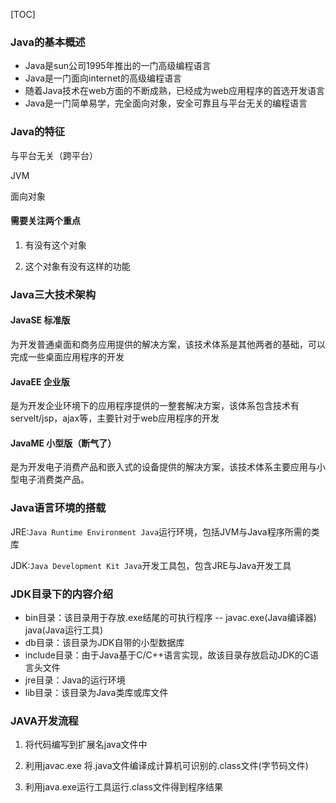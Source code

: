[TOC]

### Java的基本概述

- Java是sun公司1995年推出的一门高级编程语言
- Java是一门面向internet的高级编程语言
- 随着Java技术在web方面的不断成熟，已经成为web应用程序的首选开发语言
- Java是一门简单易学，完全面向对象，安全可靠且与平台无关的编程语言

 

### Java的特征

与平台无关（跨平台）

JVM

面向对象

#### 需要关注两个重点

1. 有没有这个对象

2. 这个对象有没有这样的功能



### Java三大技术架构

#### JavaSE 标准版

为开发普通桌面和商务应用提供的解决方案，该技术体系是其他两者的基础，可以完成一些桌面应用程序的开发

#### JavaEE 企业版

是为开发企业环境下的应用程序提供的一整套解决方案，该体系包含技术有servelt/jsp，ajax等，主要针对于web应用程序的开发

#### JavaME 小型版（断气了）

是为开发电子消费产品和嵌入式的设备提供的解决方案，该技术体系主要应用与小型电子消费类产品。

 

### Java语言环境的搭载

JRE:`Java Runtime Environment Java`运行环境，包括JVM与Java程序所需的类库

JDK:`Java Development Kit Java`开发工具包，包含JRE与Java开发工具

 

### JDK目录下的内容介绍

- bin目录：该目录用于存放.exe结尾的可执行程序
--  javac.exe(Java编译器) java(Java运行工具)
- db目录：该目录为JDK自带的小型数据库
- include目录：由于Java基于C/C++语言实现，故该目录存放启动JDK的C语言头文件
- jre目录：Java的运行环境
- lib目录：该目录为Java类库或库文件

 

### JAVA开发流程

1. 将代码编写到扩展名java文件中

2. 利用javac.exe 将.java文件编译成计算机可识别的.class文件(字节码文件)

3. 利用java.exe运行工具运行.class文件得到程序结果